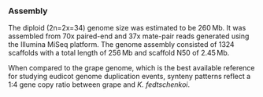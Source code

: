 ### Assembly

The diploid (2n=2x=34) genome size was estimated to be 260 Mb. It was assembled from 70x paired-end and 37x mate-pair reads generated using the Illumina MiSeq platform. The genome assembly consisted of 1324 scaffolds with a total length of 256 Mb and scaffold N50 of 2.45 Mb.

When compared to the grape genome, which is the best available reference for studying eudicot genome duplication events, synteny patterns reflect a 1:4 gene copy ratio between grape and *K. fedtschenkoi*.
